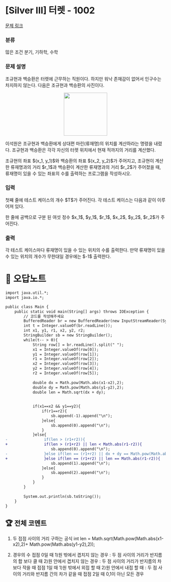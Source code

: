 # [Silver III] 터렛 - 1002 

[문제 링크](https://www.acmicpc.net/problem/1002) 

### 분류

많은 조건 분기, 기하학, 수학

### 문제 설명

<p>조규현과 백승환은 터렛에 근무하는 직원이다. 하지만 워낙 존재감이 없어서 인구수는 차지하지 않는다. 다음은 조규현과 백승환의 사진이다.</p>

<p style="text-align: center;"><img alt="" src="https://onlinejudgeimages.s3-ap-northeast-1.amazonaws.com/upload/201003/dfcmhrjj_142c3w76qg8_b.jpg" style="height: 135px; width: 136px;"></p>

<p>이석원은 조규현과 백승환에게 상대편 마린(류재명)의 위치를 계산하라는 명령을 내렸다. 조규현과 백승환은 각각 자신의 터렛 위치에서 현재 적까지의 거리를 계산했다.</p>

<p>조규현의 좌표 $(x_1, y_1)$와 백승환의 좌표 $(x_2, y_2)$가 주어지고, 조규현이 계산한 류재명과의 거리 $r_1$과 백승환이 계산한 류재명과의 거리 $r_2$가 주어졌을 때, 류재명이 있을 수 있는 좌표의 수를 출력하는 프로그램을 작성하시오.</p>

### 입력 

 <p>첫째 줄에 테스트 케이스의 개수 $T$가 주어진다. 각 테스트 케이스는 다음과 같이 이루어져 있다.</p>

<p>한 줄에 공백으로 구분 된 여섯 정수 $x_1$, $y_1$, $r_1$, $x_2$, $y_2$, $r_2$가 주어진다.</p>

### 출력 

 <p>각 테스트 케이스마다 류재명이 있을 수 있는 위치의 수를 출력한다. 만약 류재명이 있을 수 있는 위치의 개수가 무한대일 경우에는 $-1$ 출력한다.</p>



#  🚀  오답노트 

```diff
import java.util.*;
import java.io.*;

public class Main {
    public static void main(String[] args) throws IOException {
        // 코드를 작성해주세요
        BufferedReader br = new BufferedReader(new InputStreamReader(System.in));
        int t = Integer.valueOf(br.readLine());
        int x1, y1, r1, x2, y2, r2;
        StringBuilder sb = new StringBuilder();
        while(t-- > 0){
            String row[] = br.readLine().split(" ");
            x1 = Integer.valueOf(row[0]);
            y1 = Integer.valueOf(row[1]);
            r1 = Integer.valueOf(row[2]);
            x2 = Integer.valueOf(row[3]);
            y2 = Integer.valueOf(row[4]);
            r2 = Integer.valueOf(row[5]);
            
            double dx = Math.pow(Math.abs(x1-x2),2);
            double dy = Math.pow(Math.abs(y1-y2),2);
            double len = Math.sqrt(dx + dy);
            
            
            if(x1==x2 && y1==y2){
                if(r1==r2){
                    sb.append(-1).append("\n");
                }else{
                    sb.append(0).append("\n");
                }
            }else{
-                if(len > (r1+r2)){
+                if(len > (r1+r2) || len < Math.abs(r1-r2)){
                    sb.append(0).append("\n");
-                }else if(len == (r1+r2) || dx + dy == Math.pow(Math.abs(r1-r2),2)){
+                }else if(len == (r1+r2) || len == Math.abs(r1-r2)){
                    sb.append(1).append("\n");
                }else{
                    sb.append(2).append("\n");
                }
            }
        }
        
        System.out.println(sb.toString());
    }
}

```


 ## 🏆 전체 코멘트 

1. 두 접점 사이의 거리 구하는 공식
int len = Math.sqrt(Math.pow(Math.abs(x1-x2),2)+ Math.pow(Math.abs(y1-y2),2));

2. 경우의 수
접점 0일 때
1)원 밖에서 겹치지 않는 경우 : 두 점 사이의 거리가 반지름의 합 보다 클 때
2)원 안에서 겹치지 않는 경우 : 두 점 사이의 거리가 반지름의 차 보다 작을 때
접점 1일 때
1)원 밖에서 외접 할 때
2)원 안에서 내접 할 때 : 두 점 사이의 거리와 반지름 간의 차가 같을 때
접점 2일 때
0,1이 아닌 모든 경우
